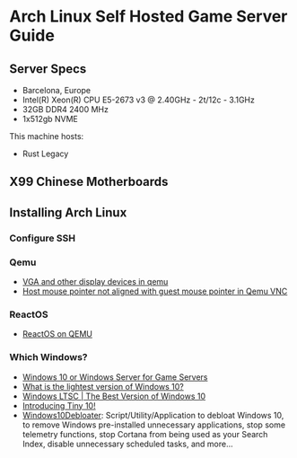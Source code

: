 # Arch Linux Self Hosted Game Server Guide

## Server Specs

* Barcelona, Europe
* Intel(R) Xeon(R) CPU E5-2673 v3 @ 2.40GHz - 2t/12c - 3.1GHz
* 32GB DDR4 2400 MHz
* 1x512gb NVME

This machine hosts:

* Rust Legacy

## X99 Chinese Motherboards



## Installing Arch Linux

### Configure SSH


### Qemu

* [VGA and other display devices in qemu](https://www.kraxel.org/blog/2019/09/display-devices-in-qemu/)
* [Host mouse pointer not aligned with guest mouse pointer in Qemu VNC](https://unix.stackexchange.com/questions/555082/host-mouse-pointer-not-aligned-with-guest-mouse-pointer-in-qemu-vnc)

### ReactOS

* [ReactOS on QEMU](https://reactos.org/wiki/QEMU)

### Which Windows?

* [Windows 10 or Windows Server for Game Servers](https://www.reddit.com/r/servers/comments/kl0ze4/windows_10_or_windows_server_for_game_servers/)
* [What is the lightest version of Windows 10? ](https://techtrix.co/what-is-the-lightest-version-of-windows-10/)
* [Windows LTSC | The Best Version of Windows 10](https://www.youtube.com/watch?v=8dyhoh7u8JA)
* [Introducing Tiny 10!](https://www.reddit.com/r/windows/comments/ml538t/introducing_tiny_10/)
* [Windows10Debloater](https://github.com/Sycnex/Windows10Debloater): Script/Utility/Application to debloat Windows 10, to remove Windows pre-installed unnecessary applications, stop some telemetry functions, stop Cortana from being used as your Search Index, disable unnecessary scheduled tasks, and more...
